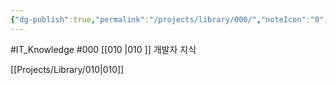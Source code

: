 ```yaml
---
{"dg-publish":true,"permalink":"/projects/library/000/","noteIcon":"0","created":"2023-12-28T00:45:08.922+09:00","updated":"2024-01-05T00:27:51.384+09:00"}
---
```


#IT_Knowledge #000 
[[010 \|010 ]] 개발자 지식 

[[Projects/Library/010\|010]]



